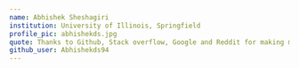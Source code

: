 ```yaml
---
name: Abhishek Sheshagiri
institution: University of Illinois, Springfield
profile_pic: abhishekds.jpg
quote: Thanks to Github, Stack overflow, Google and Reddit for making me successful
github_user: Abhishekds94
---
```

